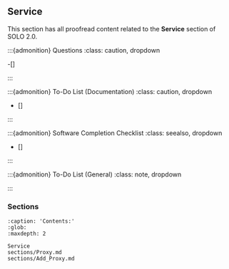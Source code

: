 

## Service

This section has all proofread content related to the **Service** section of  SOLO 2.0.


:::{admonition} Questions
:class: caution, dropdown

-[]


:::


:::{admonition} To-Do List (Documentation)
:class: caution, dropdown

- [] 

:::



:::{admonition} Software Completion Checklist
:class: seealso, dropdown

- [] 

:::


:::{admonition} To-Do List (General)
:class: note, dropdown


:::





### Sections

```{toctree}
:caption: 'Contents:'
:glob:
:maxdepth: 2

Service
sections/Proxy.md
sections/Add_Proxy.md

```







 
